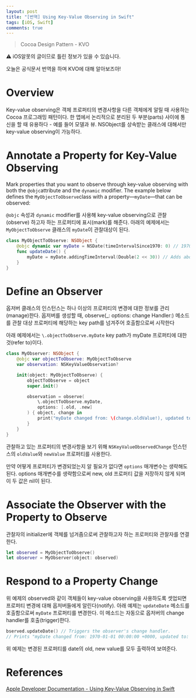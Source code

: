 ```yaml
---
layout: post
title: "[번역] Using Key-Value Observing in Swift"
tags: [iOS, Swift]
comments: true
---
```


> Cocoa Design Pattern - KVO  

⚠ iOS알못의 글이므로 틀린 정보가 있을 수 있습니다.  

오늘은 공식문서 번역을 하며 KVO에 대해 알아보즈아!

# **Overview**

Key-value observing은 객체 프로퍼티의 변경사항을 다른 객체에게 알릴 때 사용하는 Cocoa 프로그래밍 패턴이다. 한 앱에서 논리적으로 분리된 두 부분(parts) 사이에 통신을 할 때 유용하다 - 예를 들어 모델과 뷰. NSObject를 상속받는 클래스에 대해서만 key-value observing이 가능하다.

# **Annotate a Property for Key-Value Observing**

Mark properties that you want to observe through key-value observing with both the `@objc`attribute and the `dynamic` modifier. The example below defines the `MyObjectToObserve`class with a property—`myDate`—that can be observed:

`@objc` 속성과 `dynamic` modifier를 사용해 key-value observing으로 관찰(observe) 하고자 하는 프로퍼티에 표시(mark)를 해준다. 아래의 예제에서는 `MyObjectToObserve` 클래스의 `myDate`이 관찰대상이 된다.

```swift
class MyObjectToObserve: NSObject {
    @objc dynamic var myDate = NSDate(timeIntervalSince1970: 0) // 1970
    func updateDate() {
        myDate = myDate.addingTimeInterval(Double(2 << 30)) // Adds about 68 years.
    }
}
```

# **Define an Observer**

옵저버 클래스의 인스턴스는 하나 이상의 프로퍼티의 변경에 대한 정보를 관리(manage)한다. 옵저버를 생성할 때, observe(_: options: change Handler:) 메소드를 관찰 대상 프로퍼티에 해당하는 key path를 넘겨주어 호출함으로써 시작한다

아래 예제에서는 `\.objectToObserve.myDate` key path가 myDate 프로퍼티에 대한 것(refer to)이다.

```swift
class MyObserver: NSObject {
    @objc var objectToObserve: MyObjectToObserve
    var observation: NSKeyValueObservation?

    init(object: MyObjectToObserve) {
        objectToObserve = object
        super.init()

        observation = observe(
            \.objectToObserve.myDate,
            options: [.old, .new]
        ) { object, change in
            print("myDate changed from: \(change.oldValue!), updated to: \(change.newValue!)")
        }
    }
}
```

관찰하고 있는 프로퍼티의 변경사항을 보기 위해 `NSKeyValueObservedChange` 인스턴스의 `oldValue`와 `newValue` 프로퍼티를 사용한다.

만약 어떻게 프로퍼티가 변경되었는지 알 필요가 없다면 `options` 매개변수는 생략해도된다. options 매개변수를 생략함으로써 new, old 프로퍼티 값을 저장하지 않게 되며 이 두 값은 nil이 된다.

# **Associate the Observer with the Property to Observe**

관찰자의 initializer에 객체를 넘겨줌으로써 관찰하고자 하는 프로퍼티와 관찰자를 연결한다.

```swift
let observed = MyObjectToObserve()
let observer = MyObserver(object: observed)
```

# **Respond to a Property Change**

위 예제의 observed와 같이 객체들이 key-value observing을 사용하도록 셋업되면 프로퍼티 변경에 대해 옵저버들에게 알린다(notify). 아래 예제는 `updateDate` 메소드를 호출함으로써 `myDate` 프로퍼티를 변경한다. 이 메소드는 자동으로 옵저버의 change handler를 호출(trigger)한다.

```swift
bserved.updateDate() // Triggers the observer's change handler.
// Prints "myDate changed from: 1970-01-01 00:00:00 +0000, updated to: 2038-01-19 03:14:08 +0000"

```

위 예제는 변경된 프로퍼티를 date의 old, new value를 모두 출력하여 보여준다.

# References

[Apple Developer Documentation - Using Key-Value Observing in Swift](https://developer.apple.com/documentation/swift/cocoa_design_patterns/using_key-value_observing_in_swift)
